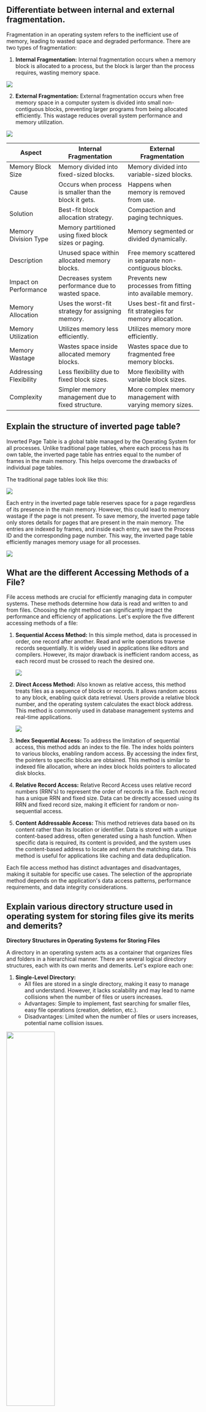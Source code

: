 ## Differentiate between internal and external fragmentation.

Fragmentation in an operating system refers to the inefficient use of memory, leading to wasted space and degraded performance. There are two types of fragmentation:

1. **Internal Fragmentation:** Internal fragmentation occurs when a memory block is allocated to a process, but the block is larger than the process requires, wasting memory space.

![](2023-08-04-18-16-46.png)

2. **External Fragmentation:** External fragmentation occurs when free memory space in a computer system is divided into small non-contiguous blocks, preventing larger programs from being allocated efficiently. This wastage reduces overall system performance and memory utilization.  

![](2023-08-04-18-17-32.png)

| Aspect                | Internal Fragmentation                   | External Fragmentation                          |
|-----------------------|-----------------------------------------|-----------------------------------------------|
| Memory Block Size     | Memory divided into fixed-sized blocks. | Memory divided into variable-sized blocks.   |
| Cause                 | Occurs when process is smaller than the block it gets. | Happens when memory is removed from use.        |
| Solution              | Best-fit block allocation strategy.     | Compaction and paging techniques.           |
| Memory Division Type  | Memory partitioned using fixed block sizes or paging. | Memory segmented or divided dynamically.    |
| Description           | Unused space within allocated memory blocks. | Free memory scattered in separate non-contiguous blocks. |
| Impact on Performance | Decreases system performance due to wasted space. | Prevents new processes from fitting into available memory.   |
| Memory Allocation     | Uses the worst-fit strategy for assigning memory. | Uses best-fit and first-fit strategies for memory allocation. |
| Memory Utilization    | Utilizes memory less efficiently.       | Utilizes memory more efficiently.           |
| Memory Wastage        | Wastes space inside allocated memory blocks. | Wastes space due to fragmented free memory blocks.   |
| Addressing Flexibility| Less flexibility due to fixed block sizes. | More flexibility with variable block sizes.   |
| Complexity            | Simpler memory management due to fixed structure. | More complex memory management with varying memory sizes. |


## Explain the structure of inverted page table?

Inverted Page Table is a global table managed by the Operating System for all processes. Unlike traditional page tables, where each process has its own table, the inverted page table has entries equal to the number of frames in the main memory. This helps overcome the drawbacks of individual page tables.

The traditional page tables look like this:

![](2023-08-04-18-32-29.png)

Each entry in the inverted page table reserves space for a page regardless of its presence in the main memory. However, this could lead to memory wastage if the page is not present. To save memory, the inverted page table only stores details for pages that are present in the main memory. The entries are indexed by frames, and inside each entry, we save the Process ID and the corresponding page number. This way, the inverted page table efficiently manages memory usage for all processes.

![](2023-08-04-18-32-39.png)


## What are the different Accessing Methods of a File?

File access methods are crucial for efficiently managing data in computer systems. These methods determine how data is read and written to and from files. Choosing the right method can significantly impact the performance and efficiency of applications. Let's explore the five different accessing methods of a file:

1. **Sequential Access Method:**
   In this simple method, data is processed in order, one record after another. Read and write operations traverse records sequentially. It is widely used in applications like editors and compilers. However, its major drawback is inefficient random access, as each record must be crossed to reach the desired one.
   
   ![](2023-08-04-18-41-23.png)

2. **Direct Access Method:**
   Also known as relative access, this method treats files as a sequence of blocks or records. It allows random access to any block, enabling quick data retrieval. Users provide a relative block number, and the operating system calculates the exact block address. This method is commonly used in database management systems and real-time applications.

   ![](2023-08-04-18-41-37.png)

3. **Index Sequential Access:**
   To address the limitation of sequential access, this method adds an index to the file. The index holds pointers to various blocks, enabling random access. By accessing the index first, the pointers to specific blocks are obtained. This method is similar to indexed file allocation, where an index block holds pointers to allocated disk blocks.

4. **Relative Record Access:**
   Relative Record Access uses relative record numbers (RRN's) to represent the order of records in a file. Each record has a unique RRN and fixed size. Data can be directly accessed using its RRN and fixed record size, making it efficient for random or non-sequential access.

5. **Content Addressable Access:**
   This method retrieves data based on its content rather than its location or identifier. Data is stored with a unique content-based address, often generated using a hash function. When specific data is required, its content is provided, and the system uses the content-based address to locate and return the matching data. This method is useful for applications like caching and data deduplication.

Each file access method has distinct advantages and disadvantages, making it suitable for specific use cases. The selection of the appropriate method depends on the application's data access patterns, performance requirements, and data integrity considerations.


## Explain various directory structure used in operating system for storing files give its merits and demerits?

**Directory Structures in Operating Systems for Storing Files**

A directory in an operating system acts as a container that organizes files and folders in a hierarchical manner. There are several logical directory structures, each with its own merits and demerits. Let's explore each one:

1. **Single-Level Directory:**
   - All files are stored in a single directory, making it easy to manage and understand. However, it lacks scalability and may lead to name collisions when the number of files or users increases.
   - Advantages: Simple to implement, fast searching for smaller files, easy file operations (creation, deletion, etc.).
   - Disadvantages: Limited when the number of files or users increases, potential name collision issues.

<img src="2023-08-04-18-49-04.png" width = 50%>

2. **Two-Level Directory:**
   - Each user has a separate directory, preventing name conflicts and enhancing security. But it hinders file sharing between users and lacks subdirectory creation.
   - Advantages: Provides a separate directory for each user, avoids name conflicts, easy file searching.
   - Disadvantages: Users cannot share files, users cannot create subdirectories.

<img src = "2023-08-04-18-49-20.png" width = 60%>

3. **Tree Structure (Hierarchical Structure):**
   - Directories are organized in a tree-like structure, allowing subdirectories, easier searching, and scalable organization. However, it restricts file sharing between users.
   - Advantages: Allows subdirectories, easier searching, file sorting becomes manageable, scalable for various users.
   - Disadvantages: Prevents file sharing among users, increased complexity with many subdirectories.

<img src = "2023-08-04-18-49-39.png" width = 60%>

4. **Acyclic Graph Structure:**
   - This structure enables file sharing between multiple users and supports efficient searching. Still, it's more complex to implement, and file deletion requires handling multiple references.
   - Advantages: Supports sharing of files and directories among multiple users, efficient searching.
   - Disadvantages: More complex to implement, requires caution while editing or deleting shared files.

<img src = "2023-08-04-18-50-14.png" width = 50%>

Each directory structure offers different benefits and trade-offs. The single-level directory is simple but limited, while the two-level directory solves name conflicts but restricts sharing. The tree structure is commonly used due to its flexibility and scalability, although it also has some limitations regarding file sharing and increased complexity with extensive subdirectories. The acyclic graph structure provides file sharing capabilities, but managing changes and deletions can be challenging.


## Consider the following disk queue with requests for I/O to blocks on cylinders 98, 183, 37,122,14,124,65,67 in that order, with the disk head initially at cylinder 53; using FCFS, SSTF algorithms measure the total head movement in cylinders. Also provide the necessary diagram to show the head movement for the above queue.

![](2023-08-04-19-31-41.png)

![](2023-08-04-19-32-07.png)

![](2023-08-04-19-32-16.png)


## Protection in OS

Protection in an operating system is a crucial aspect that ensures the safety and security of system resources, data, and processes. It is designed to prevent unauthorized access and protect the integrity and confidentiality of information. The main components of protection in an operating system are domain of protection, association, and authentication.

1. **Domain of Protection**:
   - The domain of protection refers to a set of resources controlled by a specific protection mechanism. It defines the boundaries within which processes can operate and access resources.
   - In this context, a domain is a collection of objects (resources like files, memory, I/O devices) and subjects (entities like processes, users, groups) that have access to these objects. Each domain has a set of rules that govern how subjects can access objects within that domain.
   - For example, a user may belong to a specific domain that grants them access to certain files and directories, but restricts their access to others.

2. **Association**:
   - Association in protection refers to the mapping of subjects to their corresponding domains of protection. It establishes the relationship between subjects and the set of resources they are authorized to access.
   - The process of association is typically based on authentication credentials provided by the subject, such as a password, digital certificate, or biometric identifier. When a subject is authenticated, it is assigned to its appropriate domain, allowing access to the resources within that domain.
   - For instance, when a user logs into a system with a valid username and password, the system maps the user to the domain associated with that username, determining their access rights.

3. **Authentication**:
   - Authentication is the process of verifying the identity of a subject before granting access to protected resources. It ensures that only authorized subjects can access specific domains and their corresponding resources.
   - Various authentication methods are used, such as passwords, digital certificates, smart cards, biometric identifiers (fingerprint, retina scan), and cryptographic keys.
   - Strong authentication methods like one-time passwords, encrypted passwords, and cryptography help enhance security and prevent unauthorized access to data and resources.

System protection in an operating system can be ensured through various techniques to safeguard the security and integrity of the system and its resources. Here are some different ways to achieve system protection:

1. **User Authentication:** The operating system requires users to authenticate themselves using usernames and passwords before gaining access to the system. This ensures that only authorized users can use the system and its resources.

2. **Access Control:** Access control mechanisms, such as access control lists (ACLs), are used to specify which users or processes have permission to access specific resources or perform particular actions. By defining access rights, the operating system restricts unauthorized access to sensitive data or critical system components.

3. **Encryption:** Encryption is employed to protect sensitive data by converting it into a form that is not easily readable by unauthorized users. Even if an attacker gains access to the data, they cannot understand it without the decryption key.

4. **Firewall:** Firewalls are software programs that monitor and control incoming and outgoing network traffic based on predefined security rules. They act as a barrier between the internal network and the external world, preventing unauthorized access and blocking potentially harmful traffic.

5. **Antivirus Software:** Antivirus software is used to detect, prevent, and remove viruses, malware, and other malicious software from the system. It continuously scans the system for threats and ensures a safer computing environment.

6. **System Updates and Patches:** Keeping the operating system up-to-date with the latest security patches and updates is crucial to prevent known vulnerabilities from being exploited by attackers. Regular updates ensure that the system is equipped to defend against the latest threats.

7. **Least Privilege Principle:** The principle of least privilege restricts users and processes to the minimum level of privileges required to perform their tasks. By limiting access, the potential impact of security breaches is minimized.

8. **Secure Authentication Methods:** Strong authentication methods, such as two-factor authentication or biometric authentication (fingerprint or retina scan), enhance security by requiring multiple forms of verification.


## Explain the goals and principles of system protection in detail.

**Protection in Operating System: Goals and Principles**

The goals and principles of system protection in an operating system are essential for maintaining the security, integrity, and reliability of the system. Here are the detailed explanations of these goals and principles:

**Goals of Protection:**
1. **Preventing Malicious Misuse:** The primary goal of protection is to prevent malicious users or programs from gaining unauthorized access to the system or its resources. By implementing access controls and authentication mechanisms, the operating system ensures that only authorized entities can use the system.

2. **Enforcing System Policies:** Protection mechanisms are designed to enforce system policies set by system designers or administrators. These policies dictate how resources should be accessed and used, and the protection system ensures that these policies are followed.

3. **Minimizing Damage from Failures:** The protection system aims to minimize the potential damage caused by errant programs or processes. By limiting the privileges of programs and users, the impact of failures or security breaches is mitigated.

4. **Reliable System Operation:** Protection mechanisms contribute to the overall reliability of the system. They help prevent accidental modifications or corruption of critical system components, ensuring the stability and availability of the system.

**Principles of Protection:**
1. **Principle of Least Privilege:** This principle dictates that programs, users, and systems should be granted the minimum privileges necessary to perform their tasks. By giving only the required privileges, the potential for misuse or accidental damage is minimized. For example, assigning specialized privileges to specific groups rather than root privileges to all programs reduces the scope of potential harm.

2. **Isolation and Segmentation:** Processes and users should be isolated from one another to prevent unauthorized access and interference. This is achieved through process isolation and virtual memory management. Segmentation ensures that each process operates in its own memory space, preventing interference between processes.

3. **Separation of Mechanism and Policy:** The protection mechanisms and policies should be separate. Mechanisms determine how protection is enforced, while policies define what access is permitted. This separation allows for flexibility in modifying policies without affecting the underlying mechanisms.

4. **Use of Accounts and Privileges:** Each user is typically given their own account with specific privileges. Regular users have limited privileges and can only modify their own files. The root account, with superuser privileges, should be used sparingly for tasks that require elevated permissions to minimize the risk of accidental system damage.

5. **Secure Authentication Methods:** Strong authentication methods, such as two-factor authentication, biometric authentication, or cryptographic keys, enhance security by requiring multiple forms of verification before granting access.



## Compare and contrast different contiguous memory allocation techniques.

| **Contiguous Memory Allocation Techniques**   | **Fixed-Size Partition Scheme**                                                                                                  | **Variable-Size Partition Scheme**                                                                                               |
|-----------------------------------------------|----------------------------------------------------------------------------------------------------------------------------------|-----------------------------------------------------------------------------------------------------------------------------------|
| Definition                                    | Each process is allotted a fixed size continuous block in the main memory.                                                      | Each process is allotted a variable-sized block depending upon its requirements.                                                  |
| Flexibility                                   | Less flexible, as each process is allocated a fixed block regardless of its actual size.                                       | More flexible, as each process is allocated space according to its specific requirements.                                        |
| Internal Fragmentation                        | May lead to internal fragmentation, as smaller processes may be assigned to larger blocks, leaving unused space in the block. | No internal fragmentation, as blocks are allocated based on the exact size required by each process.                             |
| Degree of Multiprogramming                    | Limited by the number of fixed blocks in memory.                                                                                | Dynamic degree of multiprogramming, depending on the number of processes and their respective sizes.                           |
| Implementation Simplicity                     | Simple to implement, as all blocks are of the same size.                                                                       | Complex to implement, as blocks vary in size, and dynamic management is required.                                               |
| Utilization of Memory                         | May lead to memory wastage if processes are smaller than the fixed block size.                                                 | More efficient memory utilization, as each block is tailored to the exact size of the process.                                  |
| Memory Compaction                            | May require memory compaction to fill gaps left by terminated processes.                                                       | Memory compaction is not required, as variable-size blocks can be efficiently allocated without gaps.                           |
| Fragmentation Handling                        | Fragmentation can be reduced through external fragmentation techniques like compaction and merging.                           | No external fragmentation, but internal fragmentation may occur if variable blocks are not optimally allocated.                 |
| Performance Impact                            | May result in less efficient memory usage and slower allocation for varying process sizes.                                    | Faster allocation and better memory usage as blocks closely match process sizes, reducing search time for suitable blocks.       |
| Space Utilization Efficiency                  | Less efficient use of memory space due to fixed-size blocks.                                                                   | More efficient use of memory space as blocks are sized to match specific process requirements.                                  |
| Memory Management Overhead                    | Lower memory management overhead due to fixed-size blocks.                                                                     | Higher memory management overhead due to variable block sizes and need for dynamic memory management.                          |
| Complexity of Memory Management               | Simpler memory management techniques and algorithms.                                                                           | More complex memory management techniques, especially for fragmentation handling and block allocation.                          |
| Suitability for Dynamic Workloads              | Less suitable for dynamic workloads with varying process sizes.                                                               | More suitable for dynamic workloads with frequent process size changes.                                                          |


## Define Demand Paging

Demand Paging in operating systems is a virtual memory management technique where only the required pages of a process are loaded into the main memory when needed. It overcomes the problem of loading the entire process into memory, thereby utilizing memory efficiently. When a page is not present in the main memory and is accessed by the CPU, a page fault occurs, and the missing page is fetched from secondary memory.

In a real-life analogy, demand paging is similar to a shopkeeper bringing a product from the warehouse only when a customer demands it, instead of keeping all products in the store.

Advantages of demand paging include better memory utilization, support for large virtual memory, and the ability to run programs larger than physical memory. However, it can lead to internal fragmentation and may take longer to access memory due to page table lookup.

The demand paging process involves the CPU checking the page table to find the page in the main memory. If not found, a page fault occurs, and the page is swapped-in from secondary memory. Valid and invalid bits are used to indicate whether the page is present in the main memory.

![](2023-08-04-20-00-15.png)

Common terms associated with demand paging are page fault (miss), swapping, and thrashing. Page faults occur when a referenced page is not present in the main memory. Swapping involves moving processes between secondary and main memory. Thrashing occurs when the CPU spends more time swapping pages than executing processes.

Several algorithms are used for demand paging, including First In First Out (FIFO), Optimal Page, Least Recently Used (LRU), Page Buffering, and Least Frequently Used (LFU). Each algorithm aims to minimize page faults and optimize memory access.


## Explain the concept of thrashing

Thrashing in computer science refers to the poor performance of a virtual memory system when there is a constant state of paging and page faults due to a lack of available main memory. It occurs when the system spends more time swapping pages between main memory and secondary storage than actually executing application-level processes. Thrashing severely degrades system performance, and the throughput of the system can degrade significantly.

**Concept of Thrashing**

The concept of thrashing is closely related to page faults and swapping. Page faults occur when a program attempts to access data or code that is not currently located in the main memory. Swapping is the process of moving pages between the main memory and secondary storage to accommodate page faults.

<img src="2023-08-04-20-05-16.png" width=40%>

**Causes of Thrashing**

Thrashing happens when the page fault rate becomes excessively high, leading the operating system to continually swap pages between main memory and secondary storage. This results in low CPU utilization and inhibits application-level processing.

**Impact and Mitigation**

The performance degradation caused by thrashing can be severe. To mitigate thrashing, various algorithms are used, such as the Global Page Replacement Algorithm and the Local Page Replacement Algorithm. However, these may not always be effective in preventing thrashing.

**Preventive Measures**

To avoid thrashing, various techniques and preventive measures can be employed. These include adjusting the swap file size, increasing the amount of RAM, closing unnecessary background applications, and replacing memory-intensive programs with lighter alternatives.

**Techniques for Controlling Thrashing**

The locality model and working-set model are techniques used to control thrashing by managing the working set size for each process. The page fault frequency approach focuses on controlling the page fault rate to keep it within desired upper and lower limits.


## Explain ‘File Concept’. What are the different operations performed on files.

The file concept in computer science refers to a collection of related data stored on secondary storage, organized in a sequence of operations. Files are created and managed by the operating system and can be accessed by various applications. Different operations can be performed on files, allowing users to read, write, open, close, and manipulate the file contents. The main file operations are as follows:

1. **Create**: The create operation is used to create a new file in the file system. It allocates space for the file but does not add any data to it initially.

2. **Open**: After a file is created, the open operation is performed to open the file for further processing. This operation is essential for performing other file operations.

3. **Read**: The read operation allows the user to read data from the file. The operating system maintains a read pointer to track the position up to which data has been read.

4. **Write**: The write operation is used to add information to the file. It increases the file length and repositions the file pointer after the last byte is written.

5. **Reposition/Seek**: The seek operation is used to reposition the file pointer to a specific position in the file, allowing random access to the file data.

6. **Truncate**: The truncate operation is used to delete the data stored inside the file without releasing the disk space. It clears the file content.

7. **Delete**: The delete operation is used to remove the file from the file system. It deletes all the data stored in the file and frees up the disk space occupied by the file.

8. **Rename**: The rename operation changes the name of an existing file. It allows the user to assign a new name to the file.

9. **Append**: The append operation is used to add data to the end of the file. It is similar to the write operation, but data is added at the end of the file.

10. **Close**: The close operation is performed when the processing of the file is finished. It releases all the resources occupied by the file and makes any changes permanent.



## Describe the various file allocation methods.

File allocation methods in operating systems are different techniques used to store files on the hard disk efficiently and enable faster access by the operating system. There are three main file allocation methods:

1. **Contiguous File Allocation**:
In this method, each file is allocated a continuous set of blocks on the disk. When a file is created, the required number of contiguous blocks are allocated, and the file's data is stored in these blocks. This method ensures that file data is stored sequentially, making it easy to access and read the entire file. However, it suffers from external fragmentation, where small gaps between allocated blocks can occur, leading to inefficient disk usage.

<img src="2023-08-04-20-25-19.png" width = 50%>

2. **Linked File Allocation**:
The linked file allocation method overcomes the limitations of contiguous allocation by storing file data in a scattered manner across the disk. In this approach, each block of a file contains a pointer to the next block of the same file. The file's directory entry stores the address of the first block. While this method reduces external fragmentation, it introduces the overhead of maintaining and traversing the linked list of blocks, making direct access slower.

<img src="2023-08-04-20-26-04.png" width = 50%>

3. **Indexed File Allocation**:
Indexed file allocation combines the advantages of both contiguous and linked allocation methods. It uses an index block that contains pointers to all the blocks of a file. The file's directory entry contains the address of the index block. Each entry in the index block points to a specific data block of the file. This method enables direct access to any block of the file without the need to traverse a linked list. Although it reduces external fragmentation and allows random access, it introduces additional overhead for maintaining the index block.

<img src="2023-08-04-20-26-31.png" width = 50%>

**Advantages and Disadvantages**:

- **Contiguous File Allocation**:
  - Advantages: Simple implementation, minimum seek time, faster memory access, and supports sequential as well as direct access.
  - Disadvantages: Requires pre-allocation of file size, cannot dynamically increase file size, and may lead to internal or external fragmentation.

- **Linked File Allocation**:
  - Advantages: No external fragmentation, flexible memory allocation, and minimal directory entry information required.
  - Disadvantages: No random access or direct access support, slower due to linked block traversal, and extra space needed for pointers.

- **Indexed File Allocation**:
  - Advantages: Reduces external fragmentation, supports direct access to any block, and allows dynamic file size growth.
  - Disadvantages: More pointer overhead, possibility of losing the index block leading to data inaccessibility, and becomes inefficient for small files.



## Paging 

Paging is a memory management scheme used by operating systems to manage the allocation of memory in a computer system. In a paging system, the memory is divided into fixed-size blocks called "pages," and the program's virtual address space is divided into the same size blocks called "page frames." The mapping between the virtual pages and physical page frames is maintained by a page table. When a program accesses a memory address, the operating system translates the virtual address to a physical address using the page table.

One of the key challenges in paging is handling page faults, which occur when a program accesses a page that is not currently in the main memory (RAM). This happens when the required page is not mapped to a physical frame in memory and needs to be fetched from secondary storage (e.g., the hard disk). When a page fault occurs, the operating system needs to decide which page to replace in order to bring the required page into memory. Different page replacement algorithms are used to make this decision, aiming to minimize the number of page faults and optimize memory usage.

1. **First In First Out (FIFO)**:
   - In FIFO, the pages in memory are treated as a queue, and the page that has been in memory the longest (the first page in the queue) is replaced.
   - Simple to implement but may not be efficient in reducing page faults, as demonstrated by Belady's anomaly.
   - May lead to more page faults as the number of page frames increases.

![](2023-08-04-23-19-21.png)

2. **Optimal Page Replacement**:
   - This algorithm selects the page that will not be used for the longest time in the future for replacement.
   - It is considered the best possible algorithm as it results in the minimum number of page faults. However, it requires knowledge of future page references, making it impractical for real-world use.

![](2023-08-04-23-19-27.png)

3. **Least Recently Used (LRU)**:
   - LRU replaces the page that has not been used for the longest time. It relies on the principle that the least recently used page is the best candidate for replacement.
   - LRU is challenging to implement efficiently, as it requires keeping track of the order in which pages are used. It may require hardware support like special counters or software algorithms.
   - LRU performs well and reduces page faults but can be expensive to maintain in large systems.

![](2023-08-04-23-19-35.png)

Each page replacement algorithm has its advantages and disadvantages, and the choice of the algorithm depends on the specific requirements of the system, the workload characteristics, and available resources. Operating systems typically use a combination of paging, page tables, and page replacement algorithms to optimize memory usage and provide efficient memory management for running programs.